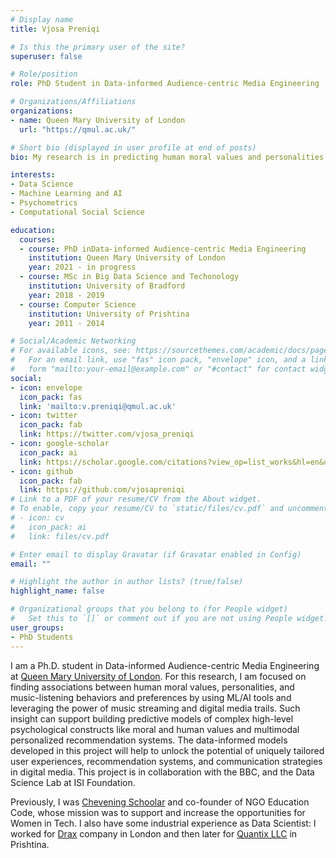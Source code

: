 ```yaml
---
# Display name
title: Vjosa Preniqi

# Is this the primary user of the site?
superuser: false

# Role/position
role: PhD Student in Data-informed Audience-centric Media Engineering

# Organizations/Affiliations
organizations:
- name: Queen Mary University of London
  url: "https://qmul.ac.uk/"

# Short bio (displayed in user profile at end of posts)
bio: My research is in predicting human moral values and personalities based on music listening behaviours and preferemces.

interests:
- Data Science
- Machine Learning and AI 
- Psychometrics
- Computational Social Science 

education:
  courses:
  - course: PhD inData-informed Audience-centric Media Engineering
    institution: Queen Mary University of London
    year: 2021 - in progress
  - course: MSc in Big Data Science and Techonology
    institution: University of Bradford
    year: 2018 - 2019
  - course: Computer Science
    institution: University of Prishtina
    year: 2011 - 2014

# Social/Academic Networking
# For available icons, see: https://sourcethemes.com/academic/docs/page-builder/#icons
#   For an email link, use "fas" icon pack, "envelope" icon, and a link in the
#   form "mailto:your-email@example.com" or "#contact" for contact widget.
social:
- icon: envelope
  icon_pack: fas
  link: 'mailto:v.preniqi@qmul.ac.uk'
- icon: twitter
  icon_pack: fab
  link: https://twitter.com/vjosa_preniqi
- icon: google-scholar
  icon_pack: ai
  link: https://scholar.google.com/citations?view_op=list_works&hl=en&user=CLZ3LL4AAAAJ
- icon: github
  icon_pack: fab
  link: https://github.com/vjosapreniqi
# Link to a PDF of your resume/CV from the About widget.
# To enable, copy your resume/CV to `static/files/cv.pdf` and uncomment the lines below.
# - icon: cv
#   icon_pack: ai
#   link: files/cv.pdf

# Enter email to display Gravatar (if Gravatar enabled in Config)
email: ""

# Highlight the author in author lists? (true/false)
highlight_name: false

# Organizational groups that you belong to (for People widget)
#   Set this to `[]` or comment out if you are not using People widget.
user_groups:
- PhD Students
---
```

I am a Ph.D. student in Data-informed Audience-centric Media Engineering at [Queen Mary University of London](https://qmul.ac.uk/). For this research, I am focused on finding associations between human moral values, personalities, and music-listening behaviors and preferences by using ML/AI tools and leveraging the power of music streaming and digital media trails. Such insight can support building predictive models of complex high-level psychological constructs like moral and human values and multimodal personalized recommendation systems. The data-informed models developed in this project will help to unlock the potential of uniquely tailored user experiences, recommendation systems, and communication strategies in digital media. This project is in collaboration with the BBC, and the Data Science Lab at ISI Foundation.

Previously, I was [Chevening Schoolar](https://www.chevening.org/) and co-founder of NGO Education Code, whose mission was to support and 
increase the opportunities for Women in Tech.
I also have some industrial experience as Data Scientist: I worked for [Drax](https://www.drax.com/) company in London and then later for [Quantix LLC](https://www.thequantix.com/) in Prishtina. 
